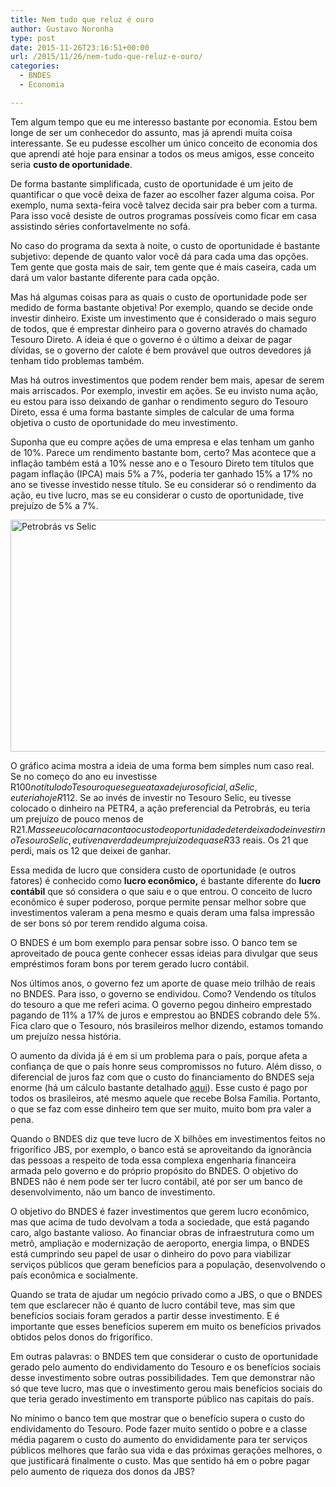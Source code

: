 ```yaml
---
title: Nem tudo que reluz é ouro
author: Gustavo Noronha
type: post
date: 2015-11-26T23:16:51+00:00
url: /2015/11/26/nem-tudo-que-reluz-e-ouro/
categories:
  - BNDES
  - Economia

---
```

Tem algum tempo que eu me interesso bastante por economia. Estou bem longe de ser um conhecedor do assunto, mas já aprendi muita coisa interessante. Se eu pudesse escolher um único conceito de economia dos que aprendi até hoje para ensinar a todos os meus amigos, esse conceito seria **custo de oportunidade**.

De forma bastante simplificada, custo de oportunidade é um jeito de quantificar o que você deixa de fazer ao escolher fazer alguma coisa. Por exemplo, numa sexta-feira você talvez decida sair pra beber com a turma. Para isso você desiste de outros programas possíveis como ficar em casa assistindo séries confortavelmente no sofá.

No caso do programa da sexta à noite, o custo de oportunidade é bastante subjetivo: depende de quanto valor você dá para cada uma das opções. Tem gente que gosta mais de sair, tem gente que é mais caseira, cada um dará um valor bastante diferente para cada opção.

Mas há algumas coisas para as quais o custo de oportunidade pode ser medido de forma bastante objetiva! Por exemplo, quando se decide onde investir dinheiro. Existe um investimento que é considerado o mais seguro de todos, que é emprestar dinheiro para o governo através do chamado Tesouro Direto. A ideia é que o governo é o último a deixar de pagar dívidas, se o governo der calote é bem provável que outros devedores já tenham tido problemas também.

Mas há outros investimentos que podem render bem mais, apesar de serem mais arriscados. Por exemplo, investir em ações. Se eu invisto numa ação, eu estou para isso deixando de ganhar o rendimento seguro do Tesouro Direto, essa é uma forma bastante simples de calcular de uma forma objetiva o custo de oportunidade do meu investimento.

Suponha que eu compre ações de uma empresa e elas tenham um ganho de 10%. Parece um rendimento bastante bom, certo? Mas acontece que a inflação também está a 10% nesse ano e o Tesouro Direto tem títulos que pagam inflação (IPCA) mais 5% a 7%, poderia ter ganhado 15% a 17% no ano se tivesse investido nesse título. Se eu considerar só o rendimento da ação, eu tive lucro, mas se eu considerar o custo de oportunidade, tive prejuízo de 5% a 7%.

[<img class="size-full wp-image-539" alt="Petrobrás vs Selic" src="https://politi.kov.blog.br/wp-content/uploads/2015/11/image.png" width="600" height="371" srcset="https://politi.kov.blog.br/wp-content/uploads/2015/11/image.png 600w, https://politi.kov.blog.br/wp-content/uploads/2015/11/image-300x185.png 300w" sizes="(max-width: 600px) 100vw, 600px" />][1]

O gráfico acima mostra a ideia de uma forma bem simples num caso real. Se no começo do ano eu investisse R$100 no título do Tesouro que segue a taxa de juros oficial, a Selic, eu teria hoje R$112. Se ao invés de investir no Tesouro Selic, eu tivesse colocado o dinheiro na PETR4, a ação preferencial da Petrobrás, eu teria um prejuízo de pouco menos de R$21. Mas se eu colocar na conta o custo de oportunidade de ter deixado de investir no Tesouro Selic, eu tive na verdade um prejuízo de quase R$33 reais. Os 21 que perdi, mais os 12 que deixei de ganhar.

Essa medida de lucro que considera custo de oportunidade (e outros fatores) é conhecido como **lucro econômico,** é bastante diferente do **lucro contábil** que só considera o que saiu e o que entrou. O conceito de lucro econômico é super poderoso, porque permite pensar melhor sobre que investimentos valeram a pena mesmo e quais deram uma falsa impressão de ser bons só por terem rendido alguma coisa.

O BNDES é um bom exemplo para pensar sobre isso. O banco tem se aproveitado de pouca gente conhecer essas ideias para divulgar que seus empréstimos foram bons por terem gerado lucro contábil.

Nos últimos anos, o governo fez um aporte de quase meio trilhão de reais no BNDES. Para isso, o governo se endividou. Como? Vendendo os títulos do tesouro a que me referi acima. O governo pegou dinheiro emprestado pagando de 11% a 17% de juros e emprestou ao BNDES cobrando dele 5%. Fica claro que o Tesouro, nós brasileiros melhor dizendo, estamos tomando um prejuízo nessa história.

O aumento da dívida já é em si um problema para o país, porque afeta a confiança de que o país honre seus compromissos no futuro. Além disso, o diferencial de juros faz com que o custo do financiamento do BNDES seja enorme (há um cálculo bastante detalhado [aqui][2]). Esse custo é pago por todos os brasileiros, até mesmo aquele que recebe Bolsa Família. Portanto, o que se faz com esse dinheiro tem que ser muito, muito bom pra valer a pena.

Quando o BNDES diz que teve lucro de X bilhões em investimentos feitos no frigorífico JBS, por exemplo, o banco está se aproveitando da ignorância das pessoas a respeito de toda essa complexa engenharia financeira armada pelo governo e do próprio propósito do BNDES. O objetivo do BNDES não é nem pode ser ter lucro contábil, até por ser um banco de desenvolvimento, não um banco de investimento.

O objetivo do BNDES é fazer investimentos que gerem lucro econômico, mas que acima de tudo devolvam a toda a sociedade, que está pagando caro, algo bastante valioso. Ao financiar obras de infraestrutura como um metrô, ampliação e modernização de aeroporto, energia limpa, o BNDES está cumprindo seu papel de usar o dinheiro do povo para viabilizar serviços públicos que geram benefícios para a população, desenvolvendo o país econômica e socialmente.

Quando se trata de ajudar um negócio privado como a JBS, o que o BNDES tem que esclarecer não é quanto de lucro contábil teve, mas sim que benefícios sociais foram gerados a partir desse investimento. E é importante que esses benefícios superem em muito os benefícios privados obtidos pelos donos do frigorífico.

Em outras palavras: o BNDES tem que considerar o custo de oportunidade gerado pelo aumento do endividamento do Tesouro e os benefícios sociais desse investimento sobre outras possibilidades. Tem que demonstrar não só que teve lucro, mas que o investimento gerou mais benefícios sociais do que teria gerado investimento em transporte público nas capitais do país.

No mínimo o banco tem que mostrar que o benefício supera o custo do endividamento do Tesouro. Pode fazer muito sentido o pobre e a classe média pagarem o custo do aumento do envididamente para ter serviços públicos melhores que farão sua vida e das próximas gerações melhores, o que justificará finalmente o custo. Mas que sentido há em o pobre pagar pelo aumento de riqueza dos donos da JBS?

 [1]: https://politi.kov.blog.br/wp-content/uploads/2015/11/image.png
 [2]: http://www.brasil-economia-governo.org.br/2014/09/23/quanto-custam-para-o-tesouro-os-emprestimos-concedidos-ao-bndes/ "Quanto custam para o Tesouro os empréstimos concedidos ao BNDES?"